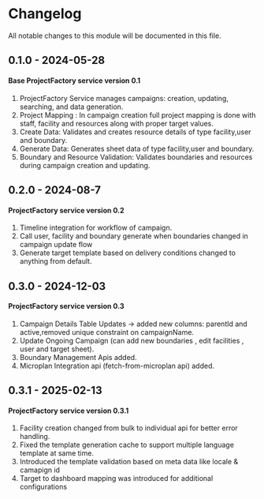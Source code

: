 # Changelog
All notable changes to this module will be documented in this file.

## 0.1.0 - 2024-05-28
#### Base ProjectFactory service version 0.1
  1. ProjectFactory Service manages campaigns: creation, updating, searching, and data generation.
  2. Project Mapping : In campaign creation full project mapping is done with staff, facility and resources along with proper target values.
  3. Create Data: Validates and creates resource details of type facility,user and boundary.
  4. Generate Data: Generates sheet data of type facility,user and boundary.
  5. Boundary and Resource Validation: Validates boundaries and resources during campaign creation and updating.

## 0.2.0 - 2024-08-7
#### ProjectFactory service version 0.2
   1. Timeline integration for workflow of campaign.
   2. Call user, facility and boundary generate when boundaries changed in campaign update flow
   3. Generate target template based on delivery conditions changed to anything from default.

## 0.3.0 - 2024-12-03
#### ProjectFactory service version 0.3
  1.  Campaign Details Table Updates -> added new columns: parentId and active,removed unique constraint on campaignName.
  2.  Update Ongoing Campaign (can add new boundaries , edit facilities , user and target sheet).
  3.  Boundary Management Apis added.
  4.  Microplan Integration api (fetch-from-microplan api) added.


## 0.3.1 - 2025-02-13
#### ProjectFactory service version 0.3.1
  1. Facility creation changed from bulk to individual api for better error handling.
  2. Fixed the template generation cache to support multiple language template at same time.  
  3. Introduced the template validation based on meta data like locale & camapign id
  4. Target to dashboard mapping was introduced for additional configurations